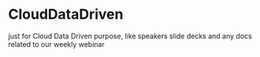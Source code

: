 # CloudDataDriven
just for Cloud Data Driven purpose, like speakers slide decks and  any docs related to our weekly webinar
